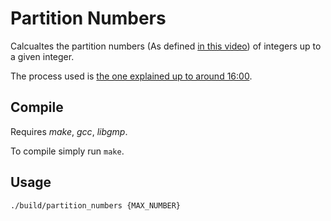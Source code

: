 # Partition Numbers

Calcualtes the partition numbers (As defined [in this video](https://www.youtube.com/watch?v=iJ8pnCO0nTY)) of integers up to a given integer.

The process used is [the one explained up to around 16:00](https://youtu.be/iJ8pnCO0nTY?t=929).

## Compile

Requires _make_, _gcc_, _libgmp_.

To compile simply run `make`.

## Usage

```
./build/partition_numbers {MAX_NUMBER}
```
